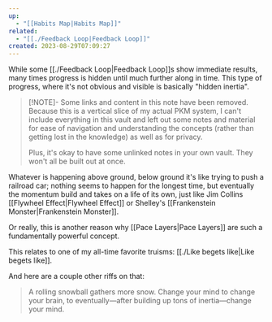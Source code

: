```yaml
---
up:
  - "[[Habits Map|Habits Map]]"
related:
  - "[[./Feedback Loop|Feedback Loop]]"
created: 2023-08-29T07:09:27
---
```

While some [[./Feedback Loop|Feedback Loop]]s show immediate results, many times progress is hidden until much further along in time. This type of progress, where it's not obvious and visible is basically "hidden inertia". 

> [!NOTE]- Some links and content in this note have been removed.
> Because this is a vertical slice of my actual PKM system, I can't include everything in this vault and left out some notes and material for ease of navigation and understanding the concepts (rather than getting lost in the knowledge) as well as for privacy. 
>  
> Plus, it's okay to have some unlinked notes in your own vault. They won't all be built out at once.

Whatever is happening above ground, below ground it's like trying to push a railroad car; nothing seems to happen for the longest time, but eventually the momentum build and takes on a life of its own, just like Jim Collins [[Flywheel Effect|Flywheel Effect]] or Shelley's [[Frankenstein Monster|Frankenstein Monster]].

Or really, this is another reason why [[Pace Layers|Pace Layers]] are such a fundamentally powerful concept.

This relates to one of my all-time favorite truisms: [[./Like begets like|Like begets like]].

And here are a couple other riffs on that: 

> A rolling snowball gathers more snow. 
> Change your mind to change your brain, to eventually—after building up tons of inertia—change your mind. 
